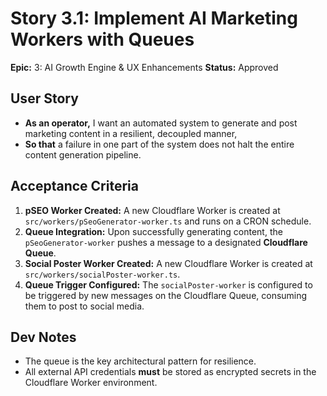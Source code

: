 # Story 3.1: Implement AI Marketing Workers with Queues

**Epic:** 3: AI Growth Engine & UX Enhancements
**Status:** Approved

## User Story
- **As an operator,** I want an automated system to generate and post marketing content in a resilient, decoupled manner,
- **So that** a failure in one part of the system does not halt the entire content generation pipeline.

## Acceptance Criteria
1.  **pSEO Worker Created:** A new Cloudflare Worker is created at `src/workers/pSeoGenerator-worker.ts` and runs on a CRON schedule.
2.  **Queue Integration:** Upon successfully generating content, the `pSeoGenerator-worker` pushes a message to a designated **Cloudflare Queue**.
3.  **Social Poster Worker Created:** A new Cloudflare Worker is created at `src/workers/socialPoster-worker.ts`.
4.  **Queue Trigger Configured:** The `socialPoster-worker` is configured to be triggered by new messages on the Cloudflare Queue, consuming them to post to social media.

## Dev Notes
- The queue is the key architectural pattern for resilience.
- All external API credentials **must** be stored as encrypted secrets in the Cloudflare Worker environment.
